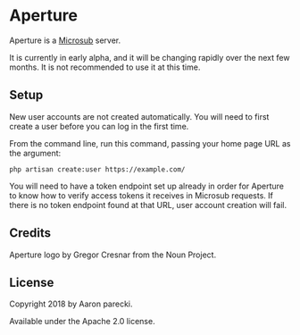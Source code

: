Aperture
========

Aperture is a [Microsub](https://indieweb.org/Microsub) server.

It is currently in early alpha, and it will be changing rapidly over the next few months. It is not recommended to use it at this time.


Setup
-----

New user accounts are not created automatically. You will need to first create a user before you can log in the first time.

From the command line, run this command, passing your home page URL as the argument:

```
php artisan create:user https://example.com/
```

You will need to have a token endpoint set up already in order for Aperture to know how to verify access tokens it receives in Microsub requests. If there is no token endpoint found at that URL, user account creation will fail.



Credits
-------

Aperture logo by Gregor Cresnar from the Noun Project.


License
-------

Copyright 2018 by Aaron parecki.

Available under the Apache 2.0 license.
